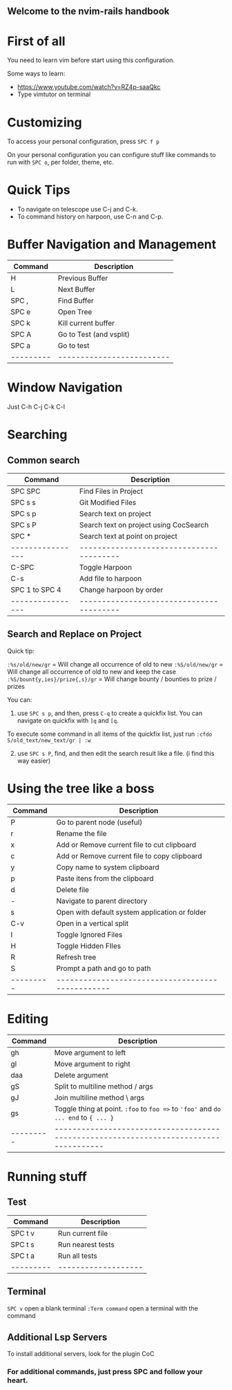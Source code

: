 ## Welcome to the nvim-rails handbook

# First of all

You need to learn vim before start using this configuration.

Some ways to learn:

- https://www.youtube.com/watch?v=RZ4p-saaQkc
- Type vimtutor on terminal

# Customizing

To access your personal configuration, press `SPC f p`

On your personal configuration you can configure stuff like commands to run with `SPC o`, per folder, theme, etc.

# Quick Tips

- To navigate on telescope use C-j and C-k.
- To command history on harpoon, use C-n and C-p.

# Buffer Navigation and Management

| Command | Description             |
|---------|-------------------------|
| H       | Previous Buffer         |
| L       | Next Buffer             |
| SPC ,   | Find Buffer             |
| SPC e   | Open Tree               |
| SPC k   | Kill current buffer     |
| SPC A   | Go to Test (and vsplit) |
| SPC a   | Go to test              |
|---------|-------------------------|

# Window Navigation

Just C-h C-j C-k C-l

# Searching

## Common search

| Command        | Description                            |
|----------------|----------------------------------------|
| SPC SPC        | Find Files in Project                  |
| SPC s s        | Git Modified Files                     |
| SPC s p        | Search text on project                 |
| SPC s P        | Search text on project using CocSearch |
| SPC *          | Search text at point on project        |
|----------------|----------------------------------------|
| C-SPC          | Toggle Harpoon                         |
| C-s            | Add file to harpoon                    |
| SPC 1 to SPC 4 | Change harpoon by order                |
|----------------|----------------------------------------|

## Search and Replace on Project

Quick tip:

`:%s/old/new/gr` = Will change all occurrence of old to new
`:%S/old/new/gr` = Will change all occurrence of old to new and keep the case
`:%S/bount{y,ies}/prize{,s}/gr` = Will change bounty / bounties to prize / prizes

You can:

1. use `SPC s p`, and then, press `C-q` to create a quickfix list.  You can navigate on quickfix with `]q` and `[q`.

To execute some command in all items of the quickfix list, just run `:cfdo S/old_text/new_text/gr | :w`

2. use `SPC s P`, find, and then edit the search result like a file. (i find this way easier)

# Using the tree like a boss

| Command | Description                                    |
|---------|------------------------------------------------|
| P       | Go to parent node (useful)                     |
| r       | Rename the file                                |
| x       | Add or Remove current file to cut clipboard    |
| c       | Add or Remove current file to copy clipboard   |
| y       | Copy name to system clipboard                  |
| p       | Paste itens from the clipboard                 |
| d       | Delete file                                    |
| -       | Navigate to parent directory                   |
| s       | Open with default system application or folder |
| C-v     | Open in a vertical split                       |
| I       | Toggle Ignored Files                           |
| H       | Toggle Hidden FIles                            |
| R       | Refresh tree                                   |
| S       | Prompt a path and go to path                   |
|---------|------------------------------------------------|

# Editing

| Command | Description                                                                         |
|---------|-------------------------------------------------------------------------------------|
| gh      | Move argument to left                                                               |
| gl      | Move argument to right                                                              |
| daa     | Delete argument                                                                     |
| gS      | Split to multiline method / args                                                    |
| gJ      | Join multiline method \ args                                                        |
| gs      | Toggle thing at point.  `:foo` to `foo =>` to `'foo'` and `do ... end` to `{ ... }` |
|---------|-------------------------------------------------------------------------------------|

# Running stuff

## Test

| Command | Description       |
|---------|-------------------|
| SPC t v | Run current file  |
| SPC t s | Run nearest tests |
| SPC t a | Run all tests     |
|---------|-------------------|

## Terminal

`SPC v` open a blank terminal
`:Term command` open a terminal with the command

## Additional Lsp Servers
To install additional servers, look for the plugin CoC

### For additional commands, just press SPC and follow your heart.
